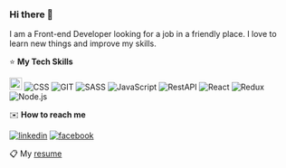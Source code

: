 ### Hi there 👋

<!--
**Aninok92/Aninok92** is a ✨ _special_ ✨ repository because its `README.md` (this file) appears on your GitHub profile.

Here are some ideas to get you started:

- 🔭 I’m currently working on ...
- 🌱 I’m currently learning ...
- 👯 I’m looking to collaborate on ...
- 🤔 I’m looking for help with ...
- 💬 Ask me about ...
- 📫 How to reach me: ...
- 😄 Pronouns: ...
- ⚡ Fun fact: ...
-->

I am a Front-end Developer looking for a job in a friendly place. I love to learn new things and improve my skills.

:star: **My Tech Skills**

<img alt ='html' width ='22px' src='https://img.shields.io/badge/html-A3A901.svg?&logo=HTML' /> <img alt ='CSS' src='https://img.shields.io/badge/CSS  -F2D670.svg?&logo=CSS' /> <img alt ='GIT' src='https://img.shields.io/badge/git  -FEECD4.svg?&logo=git' /> <img alt ='SASS' src='https://img.shields.io/badge/sass  -F2D670.svg?&logo=sass' /> <img alt ='JavaScript' src='https://img.shields.io/badge/JavaScript  -A3A901.svg?&logo=JavaScript' /> <img alt ='RestAPI' src='https://img.shields.io/badge/RestAPI -FEECD4.svg?&logo=RestAPI' /> <img alt ='React' src='https://img.shields.io/badge/React  -F2D670.svg?&logo=React' /> <img alt ='Redux' src='https://img.shields.io/badge/Redux -A3A901.svg?&logo=Redux' /> <img alt ='Node.js' src='https://img.shields.io/badge/Node.js -FEECD4.svg?&logo=Node.js' />

:envelope: **How to reach me**

[<img alt ='linkedin' src='https://img.shields.io/badge/linkedin-2867B2.svg?&logo=linkedin' />][linkedin] [<img alt='facebook' src='https://img.shields.io/badge/facebook-FEECD4.svg?&logo=facebook' />][facebook]

[linkedin]: https://www.linkedin.com/in/nina-vasilieva/
[facebook]: https://www.facebook.com/profile.php?id=100002098390997

:clipboard: My [resume](https://github.com/Aninok92/Aninok92/blob/main/myImage/my-resume.pdf)
